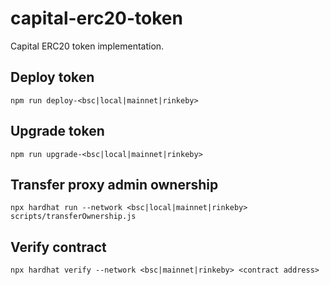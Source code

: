 # capital-erc20-token

Capital ERC20 token implementation.

## Deploy token

```
npm run deploy-<bsc|local|mainnet|rinkeby>
```

## Upgrade token

```
npm run upgrade-<bsc|local|mainnet|rinkeby>
```

## Transfer proxy admin ownership

```
npx hardhat run --network <bsc|local|mainnet|rinkeby> scripts/transferOwnership.js
```

## Verify contract

```
npx hardhat verify --network <bsc|mainnet|rinkeby> <contract address>
```